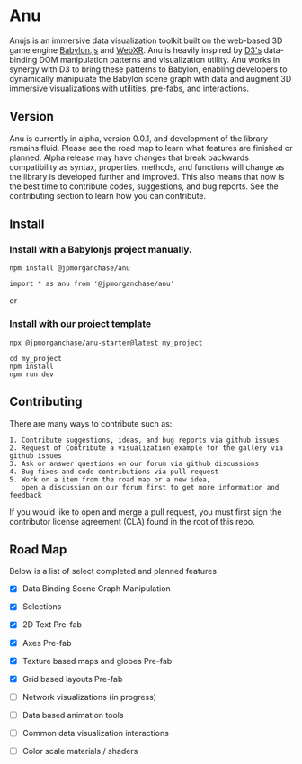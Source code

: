 # Anu

Anujs is an immersive data visualization toolkit built on the web-based 3D game engine [Babylon.js](https://www.babylonjs.com/) and [WebXR](https://immersiveweb.dev/). Anu is heavily inspired by [D3's](https://d3js.org/) data-binding DOM manipulation patterns and visualization utility. Anu works in synergy with D3 to bring these patterns to Babylon, enabling developers to dynamically manipulate the Babylon scene graph with data and augment 3D immersive visualizations with utilities, pre-fabs, and interactions. 

## Version

Anu is currently in alpha, version 0.0.1, and development of the library remains fluid. Please see the road map to learn what features are finished or planned. Alpha release may have changes that break backwards compatibility as syntax, properties, methods, and functions will change as the library is developed further and improved. This also means that now is the best time to contribute codes, suggestions, and bug reports. See the contributing section to learn how you can contribute. 

## Install

### Install with a Babylonjs project manually. 
```
npm install @jpmorganchase/anu
```

```
import * as anu from '@jpmorganchase/anu'
```

or

### Install with our project template
```
npx @jpmorganchase/anu-starter@latest my_project 
```

```
cd my_project
npm install 
npm run dev
```

## Contributing 

There are many ways to contribute such as:
    
    1. Contribute suggestions, ideas, and bug reports via github issues 
    2. Request of Contribute a visualization example for the gallery via github issues
    3. Ask or answer questions on our forum via github discussions 
    4. Bug fixes and code contributions via pull request
    5. Work on a item from the road map or a new idea,
       open a discussion on our forum first to get more information and feedback

If you would like to open and merge a pull request, you must first sign the contributor license agreement (CLA) found in the root of this repo.

## Road Map

Below is a list of select completed and planned features

- [x] Data Binding Scene Graph Manipulation 
- [x] Selections
- [x] 2D Text Pre-fab
- [x] Axes Pre-fab
- [x] Texture based maps and globes Pre-fab
- [x] Grid based layouts Pre-fab
- [ ] Network visualizations (in progress)
- [ ] Data based animation tools 
- [ ] Common data visualization interactions
- [ ] Color scale materials / shaders


